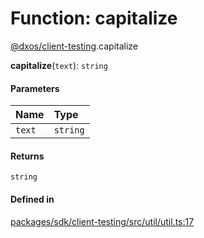# Function: capitalize

[@dxos/client-testing](../modules/dxos_client_testing.md).capitalize

**capitalize**(`text`): `string`

#### Parameters

| Name | Type |
| :------ | :------ |
| `text` | `string` |

#### Returns

`string`

#### Defined in

[packages/sdk/client-testing/src/util/util.ts:17](https://github.com/dxos/dxos/blob/db8188dae/packages/sdk/client-testing/src/util/util.ts#L17)
